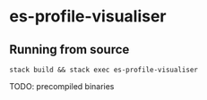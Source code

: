 # es-profile-visualiser

## Running from source

`stack build && stack exec es-profile-visualiser`


TODO: precompiled binaries
